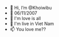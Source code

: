 - 👋 Hi, I’m @Khoiwibu
- 👀 06/11/2007
- 🌱 I'm love is all
- 💞️ I'm live in Viet Nam
- 📫 You love me??

<!---
Khoiwibu/Khoiwibu is a ✨ special ✨ repository because its `README.md` (this file) appears on your GitHub profile.
You can click the Preview link to take a look at your changes.
--->
